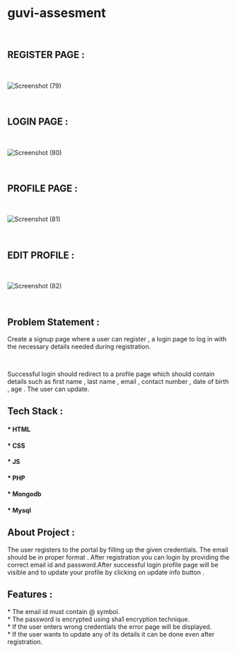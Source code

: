 ﻿# guvi-assesment
 </br>

  <h2>REGISTER PAGE : </h2>

  </br>

 ![Screenshot (79)](https://github.com/gauravk-k/guvi-assesment/assets/124812283/566054d4-a45d-43ba-8ac9-c55a4e8f13f9)

 </br>

 <h2>LOGIN PAGE : </h2>

 </br>

 ![Screenshot (80)](https://github.com/gauravk-k/guvi-assesment/assets/124812283/d9d31a0e-4c61-41f4-9481-af542dd23dde)

 </br>

 <h2>PROFILE PAGE : </h2>

 </br>

 ![Screenshot (81)](https://github.com/gauravk-k/guvi-assesment/assets/124812283/075b9ac4-d72e-49d5-aa99-7842598cd808)


</br>

<h2>EDIT PROFILE :</h2>

</br>

![Screenshot (82)](https://github.com/gauravk-k/guvi-assesment/assets/124812283/5f8d5b01-e4e3-477c-bf96-2180cc135c48)

</br>




<h2>Problem Statement : </h2>

<p>Create a signup page where a user can register , a login page to log in with the necessary details needed during registration.</p>
</br>
<p>Successful login should redirect to a profile page which should contain details such as first name , last name , email , contact number , date of birth , age . The user can update.</p>

<h2>Tech Stack : </h2>
<h4>* HTML </h4>
<h4>* CSS </h4>
<h4>* JS </h4>
<h4>* PHP </h4>
<h4>* Mongodb </h4>
<h4>* Mysql </h4>

<h2> About Project : </h2>
<p> The user registers to the portal by filling up the given credentials. The email should be in proper format . After registration you can login by providing the correct email id and password.After successful login profile page will be visible and to update your profile by clicking on update info button . </p>

<h2>Features :</h2>
* The email id must contain @ symbol.
</br>
* The password is encrypted using sha1 encryption technique.
</br>
* If the user enters wrong credentials the error page will be displayed.
</br>
* If the user wants to update any of its details it can be done even after registration.
</br>




